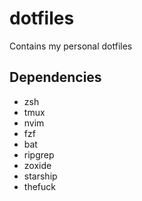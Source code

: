 # dotfiles
Contains my personal dotfiles


## Dependencies
* zsh
* tmux
* nvim
* fzf
* bat 
* ripgrep
* zoxide
* starship
* thefuck

